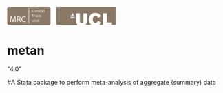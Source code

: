 <a href ="https://www.ctu.mrc.ac.uk/"><img src="MRCCTU_at_UCL_Logo.png" width="50%" /></a>

# metan
"4.0"

#A Stata package to perform meta-analysis of aggregate (summary) data
